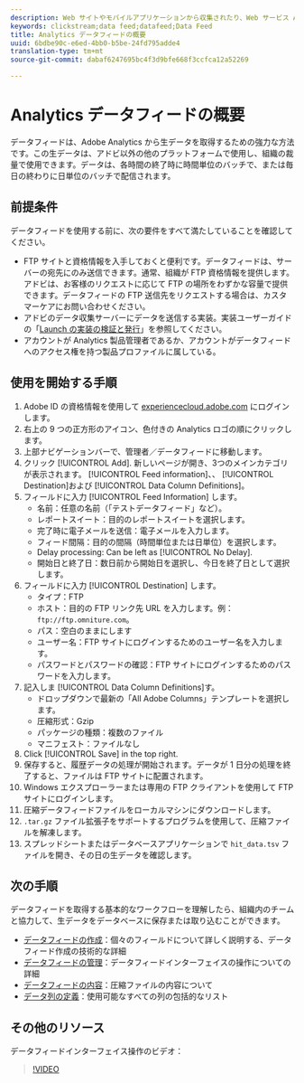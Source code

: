 ```yaml
---
description: Web サイトやモバイルアプリケーションから収集されたり、Web サービス API またはデータソースを使用してアップロードされたりしたデータの処理されてアドビの Data Warehouse でに格納されます。この生のクリックストリームデータは、Adobe Analytics で使用されるデータセットとして形成されています。
keywords: clickstream;data feed;datafeed;Data Feed
title: Analytics データフィードの概要
uuid: 6bdbe90c-e6ed-4bb0-b5be-24fd795adde4
translation-type: tm+mt
source-git-commit: dabaf6247695bc4f3d9bfe668f3ccfca12a52269

---
```



# Analytics データフィードの概要

データフィードは、Adobe Analytics から生データを取得するための強力な方法です。この生データは、アドビ以外の他のプラットフォームで使用し、組織の裁量で使用できます。データは、各時間の終了時に時間単位のバッチで、または毎日の終わりに日単位のバッチで配信されます。

## 前提条件

データフィードを使用する前に、次の要件をすべて満たしていることを確認してください。

* FTP サイトと資格情報を入手しておくと便利です。データフィードは、サーバーの宛先にのみ送信できます。通常、組織が FTP 資格情報を提供します。アドビは、お客様のリクエストに応じて FTP の場所をわずかな容量で提供できます。データフィードの FTP 送信先をリクエストする場合は、カスタマーケアにお問い合わせください。
* アドビのデータ収集サーバーにデータを送信する実装。実装ユーザーガイドの「[Launch の実装の検証と発行](/help/implement/launch/validate-publish-prod.md)」を参照してください。
* アカウントが Analytics 製品管理者であるか、アカウントがデータフィードへのアクセス権を持つ製品プロファイルに属している。

## 使用を開始する手順

1. Adobe ID の資格情報を使用して [experiencecloud.adobe.com](https://experiencecloud.adobe.com) にログインします。
2. 右上の 9 つの正方形のアイコン、色付きの Analytics ロゴの順にクリックします。
3. 上部ナビゲーションバーで、管理者／データフィードに移動します。
4. クリック [!UICONTROL Add]. 新しいページが開き、3つのメインカテゴリが表示されます。 [!UICONTROL Feed information]、、 [!UICONTROL Destination]および [!UICONTROL Data Column Definitions]。
5. フィールドに入力 [!UICONTROL Feed Information] します。
   * 名前：任意の名前（「テストデータフィード」など）。
   * レポートスイート：目的のレポートスイートを選択します。
   * 完了時に電子メールを送信：電子メールを入力します。
   * フィード間隔：目的の間隔（時間単位または日単位）を選択します。
   * Delay processing: Can be left as [!UICONTROL No Delay].
   * 開始日と終了日：数日前から開始日を選択し、今日を終了日として選択します。
6. フィールドに入力 [!UICONTROL Destination] します。
   * タイプ：FTP
   * ホスト：目的の FTP リンク先 URL を入力します。例：`ftp://ftp.omniture.com`。
   * パス：空白のままにします
   * ユーザー名：FTP サイトにログインするためのユーザー名を入力します。
   * パスワードとパスワードの確認：FTP サイトにログインするためのパスワードを入力します。
7. 記入しま [!UICONTROL Data Column Definitions]す。
   * ドロップダウンで最新の「All Adobe Columns」テンプレートを選択します。
   * 圧縮形式：Gzip
   * パッケージの種類：複数のファイル
   * マニフェスト：ファイルなし
8. Click [!UICONTROL Save] in the top right.
9. 保存すると、履歴データの処理が開始されます。データが 1 日分の処理を終了すると、ファイルは FTP サイトに配置されます。
10. Windows エクスプローラーまたは専用の FTP クライアントを使用して FTP サイトにログインします。
11. 圧縮データフィードファイルをローカルマシンにダウンロードします。
12. `.tar.gz` ファイル拡張子をサポートするプログラムを使用して、圧縮ファイルを解凍します。
13. スプレッドシートまたはデータベースアプリケーションで `hit_data.tsv` ファイルを開き、その日の生データを確認します。

## 次の手順

データフィードを取得する基本的なワークフローを理解したら、組織内のチームと協力して、生データをデータベースに保存または取り込むことができます。

* [データフィードの作成](create-feed.md)：個々のフィールドについて詳しく説明する、データフィード作成の技術的な詳細
* [データフィードの管理](df-manage-feeds.md)：データフィードインターフェイスの操作についての詳細
* [データフィードの内容](c-df-contents/datafeeds-contents.md)：圧縮ファイルの内容について
* [データ列の定義](c-df-contents/datafeeds-reference.md)：使用可能なすべての列の包括的なリスト

## その他のリソース

データフィードインターフェイス操作のビデオ：

>[!VIDEO](https://www.youtube.com/watch?v=m_fb--gNtR4)

